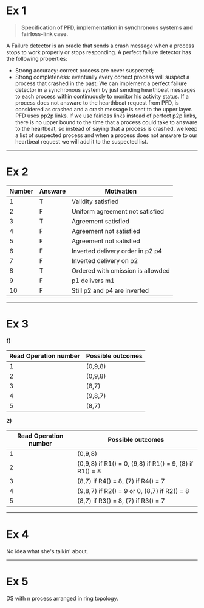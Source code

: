 # Ex 1

> **Specification of PFD, implementation in synchronous systems and fairloss-link case.**

A Failure detector is an oracle that sends a crash message when a process stops to work properly or stops responding.
A perfect failure detector has the following properties:
- Strong accuracy: correct process are never suspected;
- Strong completeness: eventually every correct process will suspect a process that crashed in the past;
We can implement a perfect failure detector in a synchronous system by just sending hearthbeat messages to each process within continuously to monitor his activity status. If a process does not answare to the hearthbeat request from PFD, is considered as crashed and a crash message is sent to the upper layer. PFD uses pp2p links.
If we use fairloss links instead of perfect p2p links, there is no upper bound to the time that a process could take to answare to the heartbeat, so instead of saying that a process is crashed, we keep a list of suspected process and when a process does not answare to our heartbeat request we will add it to the suspected list.

---
# Ex 2

| Number | Answare | Motivation                        |
| ------ | ------- | --------------------------------- |
| 1      | T       | Validity satisfied                |
| 2      | F       | Uniform agreement not satisfied   |
| 3      | T       | Agreement satisfied               |
| 4      | F       | Agreement not satisfied           |
| 5      | F       | Agreement not satisfied           |
| 6      | F       | Inverted delivery order in p2 p4  |
| 7      | F       | Inverted delivery on p2           |
| 8      | T       | Ordered with omission is allowded |
| 9      | F       | p1 delivers m1                    |
| 10     | F       | Still p2 and p4 are inverted      |

---
# Ex 3

**1)** 

| Read Operation number | Possible outcomes |
| --------------------- | ----------------- |
| 1                     | (0,9,8)           |
| 2                     | (0,9,8)           |
| 3                     | (8,7)             |
| 4                     | (9,8,7)           |
| 5                     | (8,7)             |

**2)**

| Read Operation number | Possible outcomes                                       |
| --------------------- | ------------------------------------------------------- |
| 1                     | (0,9,8)                                                 |
| 2                     | (0,9,8) if R1() = 0, (9,8) if R1() = 9, (8) if R1() = 8 |
| 3                     | (8,7) if R4() = 8, (7) if R4() = 7                      |
| 4                     | (9,8,7) if R2() = 9 or 0, (8,7) if R2() = 8             |
| 5                     | (8,7) if R3() = 8, (7) if R3() = 7                      |

---
# Ex 4

No idea what she's talkin' about.

---
# Ex 5

DS with n process arranged in ring topology.